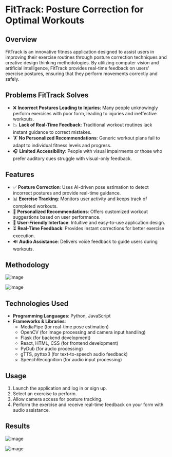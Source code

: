 # FitTrack: Posture Correction for Optimal Workouts
## Overview
FitTrack is an innovative fitness application designed to assist users in improving their exercise routines through posture correction techniques and creative design thinking methodologies. By utilizing computer vision and artificial intelligence, FitTrack provides real-time feedback on users' exercise postures, ensuring that they perform movements correctly and safely.

## Problems FitTrack Solves
- ❌ **Incorrect Postures Leading to Injuries**: Many people unknowingly perform exercises with poor form, leading to injuries and ineffective workouts.
- 📉 **Lack of Real-Time Feedback**: Traditional workout routines lack instant guidance to correct mistakes.
- 🏋️ **No Personalized Recommendations**: Generic workout plans fail to adapt to individual fitness levels and progress.
- 🎧 **Limited Accessibility**: People with visual impairments or those who prefer auditory cues struggle with visual-only feedback.

## Features
- ✅ **Posture Correction**: Uses AI-driven pose estimation to detect incorrect postures and provide real-time guidance.
- 📊 **Exercise Tracking**: Monitors user activity and keeps track of completed workouts.
- 🎯 **Personalized Recommendations**: Offers customized workout suggestions based on user performance.
- 🎨 **User-Friendly Interface**: Intuitive and easy-to-use application design.
- ⏳ **Real-Time Feedback**: Provides instant corrections for better exercise execution.
- 🔊 **Audio Assistance**: Delivers voice feedback to guide users during workouts.

## Methodology

![image](https://github.com/user-attachments/assets/4d94c722-2549-4f8a-a548-b5479f93a423)

![image](https://github.com/user-attachments/assets/675b2b40-dfc7-49f7-beb2-358b2652f470)

## Technologies Used
- **Programming Languages**: Python, JavaScript
- **Frameworks & Libraries**:
  - MediaPipe (for real-time pose estimation)
  - OpenCV (for image processing and camera input handling)
  - Flask (for backend development)
  - React, HTML, CSS (for frontend development)
  - PyDub (for audio processing)
  - gTTS, pyttsx3 (for text-to-speech audio feedback)
  - SpeechRecognition (for audio input processing)

## Usage
1. Launch the application and log in or sign up.
2. Select an exercise to perform.
3. Allow camera access for posture tracking.
4. Perform the exercise and receive real-time feedback on your form with audio assistance. 

## Results
![image](https://github.com/user-attachments/assets/7f5b8a54-66b5-4e2b-a3c5-1935dbceeddd)

![image](https://github.com/user-attachments/assets/f169621a-a2b1-4304-9d29-5cb033beea7d)
